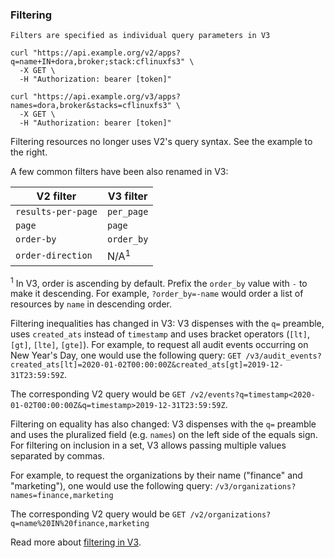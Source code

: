 ### Filtering

```
Filters are specified as individual query parameters in V3
```

```shell
curl "https://api.example.org/v2/apps?q=name+IN+dora,broker;stack:cflinuxfs3" \
  -X GET \
  -H "Authorization: bearer [token]"
```

```shell
curl "https://api.example.org/v3/apps?names=dora,broker&stacks=cflinuxfs3" \
  -X GET \
  -H "Authorization: bearer [token]"
```

Filtering resources no longer uses V2's query syntax. See the example to the right.

A few common filters have been also renamed in V3:

|V2 filter|V3 filter|
|---|---|
|`results-per-page`|`per_page`|
|`page`|`page`|
|`order-by`|`order_by`|
|`order-direction`|N/A<sup>1</sup>|

<sup>1</sup> In V3, order is ascending by default. Prefix the `order_by` value with `-` to make it descending. For example, `?order_by=-name` would order a list of resources by `name` in descending order.

Filtering inequalities has changed in V3: V3 dispenses with the `q=` preamble,
uses `created_ats` instead of `timestamp` and uses bracket operators (`[lt]`,
`[gt]`, `[lte]`, `[gte]`). For example, to request all audit events occurring on
New Year's Day, one would use the following query: `GET
/v3/audit_events?created_ats[lt]=2020-01-02T00:00:00Z&created_ats[gt]=2019-12-31T23:59:59Z`.

The corresponding V2 query would be `GET
/v2/events?q=timestamp<2020-01-02T00:00:00Z&q=timestamp>2019-12-31T23:59:59Z`.

Filtering on equality has also changed: V3 dispenses with the `q=` preamble and
uses the pluralized field (e.g. `names`) on the left side of the equals sign.
For filtering on inclusion in a set, V3 allows passing multiple values separated
by commas.

For example, to request the organizations by
their name ("finance" and "marketing"), one would use the following query:
`/v3/organizations?names=finance,marketing`

The corresponding V2 query would be `GET
/v2/organizations?q=name%20IN%20finance,marketing`

Read more about [filtering in V3](#filters).
